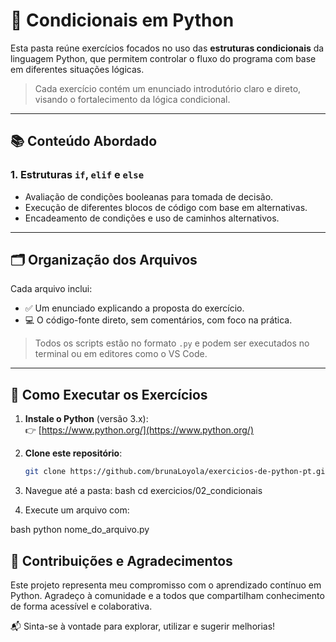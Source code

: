 # 🔀 Condicionais em Python

Esta pasta reúne exercícios focados no uso das **estruturas condicionais** da linguagem Python, que permitem controlar o fluxo do programa com base em diferentes situações lógicas.

> Cada exercício contém um enunciado introdutório claro e direto, visando o fortalecimento da lógica condicional.

---

## 📚 Conteúdo Abordado

### 1. Estruturas `if`, `elif` e `else`
- Avaliação de condições booleanas para tomada de decisão.
- Execução de diferentes blocos de código com base em alternativas.
- Encadeamento de condições e uso de caminhos alternativos.

---

## 🗂 Organização dos Arquivos

Cada arquivo inclui:

- ✅ Um enunciado explicando a proposta do exercício.
- 💻 O código-fonte direto, sem comentários, com foco na prática.

> Todos os scripts estão no formato `.py` e podem ser executados no terminal ou em editores como o VS Code.

---

## 🚀 Como Executar os Exercícios

1. **Instale o Python** (versão 3.x):  
   👉 [https://www.python.org/](https://www.python.org/)

2. **Clone este repositório**:
   ```bash
   git clone https://github.com/brunaLoyola/exercicios-de-python-pt.git
3. Navegue até a pasta:
bash
   cd exercicios/02_condicionais
4. Execute um arquivo com:
   
bash
   python nome_do_arquivo.py

## 🤝 Contribuições e Agradecimentos
Este projeto representa meu compromisso com o aprendizado contínuo em Python.
Agradeço à comunidade e a todos que compartilham conhecimento de forma acessível e colaborativa.

📬 Sinta-se à vontade para explorar, utilizar e sugerir melhorias!